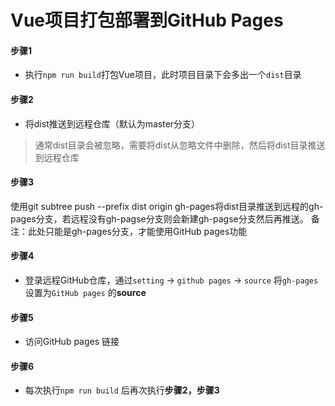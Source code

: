 # Vue项目打包部署到GitHub Pages

#### 步骤1

- 执行`npm run build`打包Vue项目，此时项目目录下会多出一个`dist`目录

#### 步骤2

- 将dist推送到远程仓库（默认为master分支）

> 通常dist目录会被忽略，需要将dist从忽略文件中删除，然后将dist目录推送到远程仓库

#### 步骤3 
使用git subtree push --prefix dist origin gh-pages将dist目录推送到远程的gh-pages分支，若远程没有gh-pagse分支则会新建gh-pagse分支然后再推送。
备注：此处只能是gh-pages分支，才能使用GitHub pages功能

#### 步骤4

- 登录远程GitHub仓库，通过`setting` -> `github pages` -> `source` 将`gh-pages`设置为`GitHub pages` 的**source**

#### 步骤5

- 访问GitHub pages 链接

#### 步骤6

- 每次执行`npm run build` 后再次执行**步骤2，步骤3**
